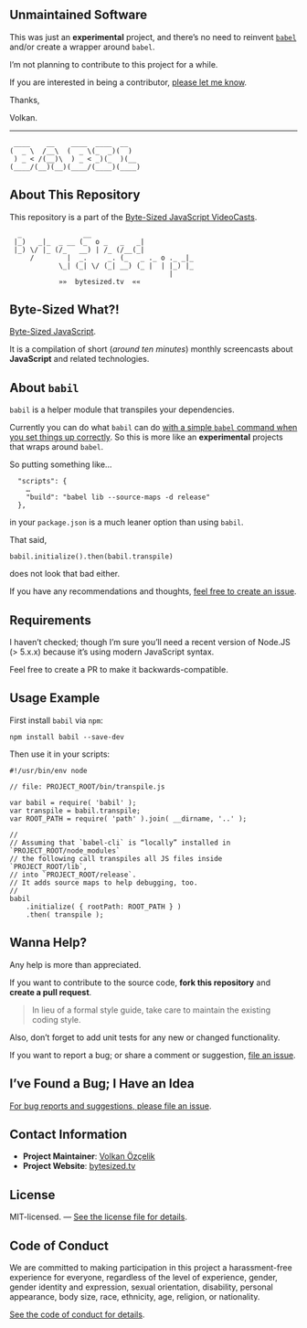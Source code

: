 ## Unmaintained Software

This was just an **experimental** project, and there’s no need to reinvent [`babel`](https://babel.io) and/or create a wrapper around `babel`.

I’m not planning to contribute to this project for a while.

If you are interested in being a contributor, [please let me know](mailto:volkan.io).

Thanks,

Volkan.

----

```
 ____    __    ____  ____  __
(  _ \  /__\  (  _ \(_  _)(  )
 ) _ < /(__)\  ) _ < _)(_  )(__
(____/(__)(__)(____/(____)(____)
```

## About This Repository

This repository is a part of the [Byte-Sized JavaScript VideoCasts][vidcast].

```
  _               __
 |_)   _|_  _ __ (_  o _   _   _|
 |_) \/ |_ (/_   __) | /_ (/__(_|
     /        |  _.     _. (_   _ ._ o ._ _|_
            \_| (_| \/ (_| __) (_ |  | |_) |_
                                       |
            »»  bytesized.tv  ««
```

## Byte-Sized What?!

[Byte-Sized JavaScript][vidcast].

It is a compilation of short (*around ten minutes*) monthly screencasts about **JavaScript** and related technologies.

[vidcast]: https://bytesized.tv/ "ByteSized.TV"

## About `babil`

`babil` is a helper module that transpiles your dependencies.

Currently you can do what `babil` can do [with a simple `babel` command when you set things up correctly](https://github.com/jsbites/babil/issues/30). So this is more like an **experimental** projects that wraps around `babel`.

So putting something like…

```
  "scripts": {
    …
    "build": "babel lib --source-maps -d release"
  },
```

in your `package.json` is a much leaner option than using `babil`.

That said,

```
babil.initialize().then(babil.transpile)
```

does not look that bad either.

If you have any recommendations and thoughts, [feel free to create an issue](https://github.com/jsbites/babil/issues/new).

## Requirements

I haven’t checked; though I’m sure you’ll need a recent version of Node.JS (> 5.x.x) because it’s using modern JavaScript syntax.

Feel free to create a PR to make it backwards-compatible.

## Usage Example

First install `babil` via `npm`:

```
npm install babil --save-dev
```

Then use it in your scripts:

```
#!/usr/bin/env node

// file: PROJECT_ROOT/bin/transpile.js

var babil = require( 'babil' );
var transpile = babil.transpile;
var ROOT_PATH = require( 'path' ).join( __dirname, '..' );

//
// Assuming that `babel-cli` is “locally” installed in `PROJECT_ROOT/node_modules`
// the following call transpiles all JS files inside `PROJECT_ROOT/lib`,
// into `PROJECT_ROOT/release`.
// It adds source maps to help debugging, too.
//
babil
    .initialize( { rootPath: ROOT_PATH } )
    .then( transpile );
```

## Wanna Help?

Any help is more than appreciated.

If you want to contribute to the source code, **fork this repository** and **create a pull request**.

> In lieu of a formal style guide, take care to maintain the existing coding style.

Also, don’t forget to add unit tests for any new or changed functionality.

If you want to report a bug; or share a comment or suggestion, [file an issue](https://github.com/jsbites/babil/issues/new).

## I’ve Found a Bug; I Have an Idea

[For bug reports and suggestions, please file an issue](https://github.com/jsbites/babil/issues/new).

## Contact Information

* **Project Maintainer**: [Volkan Özçelik](https://volkan.io/)
* **Project Website**: [bytesized.tv](https://bytesized.tv/)

## License

MIT-licensed. — [See the license file for details](LICENSE.md).

## Code of Conduct

We are committed to making participation in this project a harassment-free experience for everyone, regardless of the level of experience, gender, gender identity and expression, sexual orientation, disability, personal appearance, body size, race, ethnicity, age, religion, or nationality.

[See the code of conduct for details](CODE_OF_CONDUCT.md).

[vidcast]: https://bytesized.tv/
[ticket]: https://github.com/jsbites/babil/issues/new
